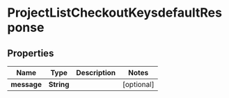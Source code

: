 

# ProjectListCheckoutKeysdefaultResponse


## Properties

| Name | Type | Description | Notes |
|------------ | ------------- | ------------- | -------------|
|**message** | **String** |  |  [optional] |



